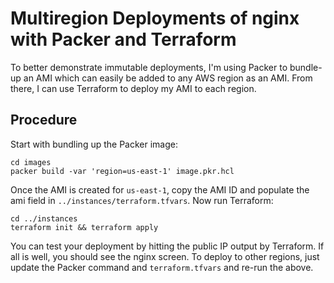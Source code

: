 # Multiregion Deployments of nginx with Packer and Terraform

To better demonstrate immutable deployments, I'm using Packer to bundle-up an AMI which can easily be added to any AWS region as an AMI.  From there, I can use Terraform to deploy my AMI to each region.

## Procedure

Start with bundling up the Packer image:

```
cd images
packer build -var 'region=us-east-1' image.pkr.hcl
```

Once the AMI is created for `us-east-1`, copy the AMI ID and populate the ami field in `../instances/terraform.tfvars`.  Now run Terraform:

```
cd ../instances
terraform init && terraform apply 
```

You can test your deployment by hitting the public IP output by Terraform.  If all is well, you should see the nginx screen.  To deploy to other regions, just update the Packer command and `terraform.tfvars` and re-run the above.
